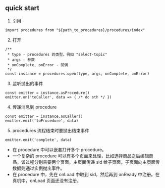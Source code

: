 ## quick start
1. 引用
```
import procedures from "${path_to_procedures}/procedures/index"
```
2. 打开
```
/**
 * type - procedures 的类型，例如 "select-topic"
 * args - 参数
 * onComplete, onError - 回调
 */
const instance = procedures.open(type, args, onComplete, onError)
```
3. 监听抛出的事件
```
const emitter = instance.asProcedure()
emitter.on('toCaller', data => { /* do sth */ })
```
4. 传递消息到 procedure
```
const emitter = instance.asCaller()
emitter.emit('toProcedure', data)
```
5. procedures 流程结束时要抛出结束事件
```
emitter.emit('complete', data)
```

- 在 procedure 中可以嵌套打开多个 procedure。
- 一个复杂的 procedure 可以有多个页面来处理，比如选择商品之后编辑商品，该过程分别需要两个页面。主页面传递 sid 给子页面，子页面向主页面传数据则通过实例抛出事件。
- 在 procedure 中，先在 onLoad 中取到 sid，然后再到 onReady 中注册。在真机中，onLoad 页面还没有注册。